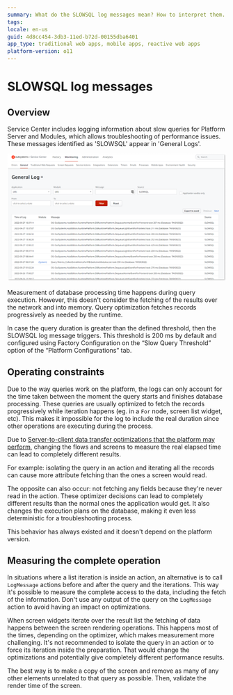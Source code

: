 ```yaml
---
summary: What do the SLOWSQL log messages mean? How to interpret them.
tags:
locale: en-us
guid: 4d8cc454-3db3-11ed-b72d-00155dba6401
app_type: traditional web apps, mobile apps, reactive web apps
platform-version: o11
---
```


# SLOWSQL log messages

## Overview

Service Center includes logging information about slow queries for Platform
Server and Modules, which allows troubleshooting of performance issues. These
messages identified as 'SLOWSQL' appear in 'General Logs'.

![Log viewer showing SLOWSQL messages](images/slowsql-log.png)

Measurement of database processing time happens during query execution.
However, this doesn't consider the fetching of the results over the network and
into memory. Query optimization fetches records progressively as needed by the
runtime.

In case the query duration is greater than the defined threshold, then the
SLOWSQL log message triggers. This threshold is 200 ms by default and
configured using Factory Configuration on the “Slow Query Threshold” option of
the “Platform Configurations” tab.

## Operating constraints

Due to the way queries work on the platform, the logs can only account for the
time taken between the moment the query starts and finishes database
processing. These queries are usually optimized to fetch the records
progressively while iteration happens (eg. in a `For` node, screen list widget,
etc). This makes it impossible for the log to include the real duration since
other operations are executing during the process.

Due to [Server-to-client data transfer optimizations that the platform may
perform](https://success.outsystems.com/Documentation/11/Developing_an_Application/Implement_Application_Logic/Server-to-client_data_transfer_optimization),
changing the flows and screens to measure the real elapsed time can lead to
completely different results.

For example: isolating the query in an action and iterating all the records can
cause more attribute fetching than the ones a screen would read.

The opposite can also occur: not fetching any fields because they're never
read in the action. These optimizer decisions can lead to completely different
results than the normal ones the application would get. It also changes the
execution plans on the database, making it even less deterministic for a
troubleshooting process.

This behavior has always existed and it doesn't depend on the platform
version.

## Measuring the complete operation

In situations where a list iteration is inside an action, an alternative is to
call `LogMessage` actions before and after the query and the iterations. This
way it's possible to measure the complete access to the data, including the
fetch of the information. Don't use any output of the query on the `LogMessage`
action to avoid having an impact on optimizations.

When screen widgets iterate over the result list the fetching of data happens
between the screen rendering operations. This happens most of the times,
depending on the optimizer, which makes measurement more challenging. It's not
recommended to isolate the query in an action or to force its iteration inside
the preparation. That would change the optimizations and potentially give
completely different performance results.

The best way is to make a copy of the screen and remove as many of any
other elements unrelated to that query as possible. Then, validate the render
time of the screen.
